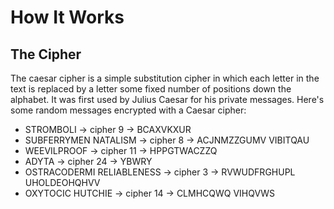 # How It Works

## The Cipher
The caesar cipher is a simple substitution cipher in which each letter in the text is replaced by a letter some fixed number of positions down the alphabet. It was first used by Julius Caesar for his private messages.
Here's some random messages encrypted with a Caesar cipher:
- STROMBOLI -> cipher 9 -> BCAXVKXUR
- SUBFERRYMEN NATALISM -> cipher 8 -> ACJNMZZGUMV VIBITQAU
- WEEVILPROOF -> cipher 11 -> HPPGTWACZZQ
- ADYTA -> cipher 24 -> YBWRY
- OSTRACODERMI RELIABLENESS -> cipher 3 -> RVWUDFRGHUPL UHOLDEOHQHVV
- OXYTOCIC HUTCHIE -> cipher 14 -> CLMHCQWQ VIHQVWS
